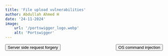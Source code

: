 ```yaml
---
title: 'File upload vulnerabilities'
author: Abdullah Ahmed H
date: '24-11-2024'
image:
    url: '/portswigger_logo.webp'
    alt: 'Portswigger'
---
```



<a href="/posts/portswigger/4" style="display: inline-block; float: left;">
    <button class="btn">Server side request forgery</button>
</a>
<a href="/posts/portswigger/6" style="display: inline-block; float: right;">
    <button class="btn">OS command injection</button>
</a>